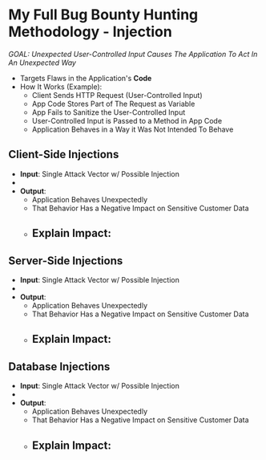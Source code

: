 # My Full Bug Bounty Hunting Methodology - Injection

*GOAL: Unexpected User-Controlled Input Causes The Application To Act In An Unexpected Way*
- Targets Flaws in the Application's **Code**
- How It Works (Example):
    - Client Sends HTTP Request (User-Controlled Input)
    - App Code Stores Part of The Request as Variable
    - App Fails to Sanitize the User-Controlled Input
    - User-Controlled Input is Passed to a Method in App Code
    - Application Behaves in a Way it Was Not Intended To Behave

## Client-Side Injections
- **Input**: Single Attack Vector w/ Possible Injection
- 
- **Output**:
    - Application Behaves Unexpectedly
    - That Behavior Has a Negative Impact on Sensitive Customer Data
    - Explain Impact:
        - 

## Server-Side Injections
- **Input**: Single Attack Vector w/ Possible Injection
- 
- **Output**:
    - Application Behaves Unexpectedly
    - That Behavior Has a Negative Impact on Sensitive Customer Data
    - Explain Impact:
        - 

## Database Injections
- **Input**: Single Attack Vector w/ Possible Injection
- 
- **Output**:
    - Application Behaves Unexpectedly
    - That Behavior Has a Negative Impact on Sensitive Customer Data
    - Explain Impact:
        - 